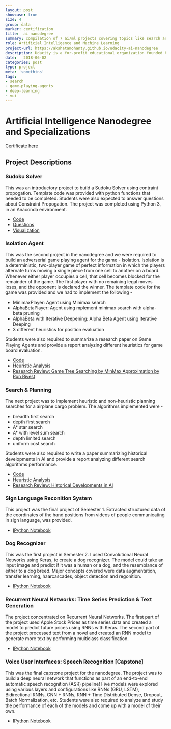 ```yaml
---
layout: post
showcase: true
size: 4
group: data
marker: certification
title:  ai nanodegree
summary: compilation of 7 ai/ml projects covering topics like search and planning, adverserial game playing agents, image classifiers with CNNs, natural language processing with RNNS and speech transcription for voice user interfaces
role: Artificial Intelligence and Machine Learning
project-url: https://akshatamohanty.github.io/udacity-ai-nanodegree
description: Udacity is a for-profit educational organization founded by Sebastian Thrun, David Stavens, and Mike Sokolsky offering massive open online courses (MOOCs). This specialization was offered by Udacity as two three-month semester program, covering topics in Artificial Intelligence and Machine Learning, as well as a Specialization in either Computer Vision, Natural Langugae Processing or Voice User Interfaces. I completed the nanodegree by completing 7 required projects with a capstone project in Voice User Interfaces. This is a collection of all my work towards the degree. 
date:   2018-06-02
categories: post
type: project
meta: 'somethins'
tags: 
- search
- game-playing-agents
- deep-learning
- vui
---
```


# Artificial Intelligence Nanodegree and Specializations


Certificate [here](https://confirm.udacity.com/QEJPWSRW)

## Project Descriptions

### Sudoku Solver
This was an introductory project to build a Sudoku Solver using contraint propogation. Template code was provided with python functions that needed to be completed. Students were also expected to answer questions about Constraint Propogation. The project was completed using Python 3, in an Anaconda environment. 
- [Code](https://github.com/akshatamohanty/udacity-ai-nanodegree/blob/master/project-01-sudoku/solution.py)
- [Questions](https://github.com/akshatamohanty/udacity-ai-nanodegree/blob/master/project-01-sudoku/README.md)
- [Visualization]()

### Isolation Agent
This was the second project in the nanodegree and we were required to build an adverserial game playing agent for the game - Isolation. Isolation is a deterministic, two-player game of perfect information in which the players alternate turns moving a single piece from one cell to another on a board. Whenever either player occupies a cell, that cell becomes blocked for the remainder of the game. The first player with no remaining legal moves loses, and the opponent is declared the winner. The template code for the game was provided and we had to implement the following - 
 - MinimaxPlayer: Agent using Minimax search
 - AlphaBetaPlayer: Agent using mplement minimax search with alpha-beta pruning
 - AlphaBeta with Iterative Deepening: Alpha Beta Agent using Iterative Deeping
 - 3 different heuristics for position evaluation
 
Students were also required to summarize a research paper on Game Playing Agents and provide a report analyzing different heuristics for game board evaluation.

- [Code](https://github.com/akshatamohanty/udacity-ai-nanodegree/blob/master/project-02-isolation/game_agent.py)
- [Heuristic Analysis](https://github.com/akshatamohanty/udacity-ai-nanodegree/blob/master/project-02-isolation/heuristic_analysis.pdf)
- [Research Review: Game Tree Searching by MinMax Approximation by Ron Rivest](https://github.com/akshatamohanty/udacity-ai-nanodegree/blob/master/project-02-isolation/research_review.pdf)


### Search & Planning 
The next project was to implement heuristic and non-heuristic planning searches for a airplane cargo problem. The algorithms implemented were - 
 - breadth first search
 - depth first search
 - A* star search
 - A* with level sum search
 - depth limited search
 - uniform cost search

Students were also required to write a paper summarizing historical developments in AI and provide a report analyzing different search algorithms performance.
- [Code](https://github.com/akshatamohanty/udacity-ai-nanodegree/blob/master/project-02-isolation/game_agent.py)
- [Heuristic Analysis](https://github.com/akshatamohanty/udacity-ai-nanodegree/blob/master/project-02-isolation/heuristic_analysis.pdf)
- [Research Review: Historical Developments in AI](https://github.com/akshatamohanty/udacity-ai-nanodegree/blob/master/project-02-isolation/research_review.pdf)

### Sign Language Reconition System
This project was the final project of Semester 1. Extracted structured data of the coordinates of the hand positions from videos of people communicating in sign language, was provided. 
- [IPython Notebook](https://github.com/akshatamohanty/udacity-ai-nanodegree/blob/master/project-02-isolation/game_agent.py)

### Dog Recognizer
This was the first project in Semester 2. I used Convolutional Neural Networks using Keras, to create a dog recognizer. The model could take an input image and predict if it was a human or a dog, and the resemblance of either to a dog breed. Major concepts covered were data augmentation, transfer learning, haarcascades, object detection and regonition.
- [IPython Notebook](https://github.com/akshatamohanty/udacity-ai-nanodegree/blob/master/project-02-isolation/game_agent.py)

### Recurrent Neural Networks: Time Series Prediction & Text Generation
The project concentrated on Recurrent Neural Networks. The first part of the project used Apple Stock Prices as time series data and created a model to predict future prices using RNNs with Keras. 
The second part of the project processed text from a novel and created an RNN model to generate more text by performing multiclass classification.
- [IPython Notebook](https://github.com/akshatamohanty/udacity-ai-nanodegree/blob/master/project-02-isolation/game_agent.py)

### Voice User Interfaces: Speech Recognition [Capstone]
This was the final capstone project for the nanodegree. The project was to build a deep neural network that functions as part of an end-to-end automatic speech recognition (ASR) pipeline!  Five models were explored using various layers and configurations like RNNs (GRU, LSTM), Bidirectional RNNs, CNN + RNNs, RNN + Time Distributed Dense, Dropout, Batch Normalization, etc. Students were also required to analyze and study the performance of each of the models and come up with a model of their own. 
- [IPython Notebook](https://github.com/akshatamohanty/udacity-ai-nanodegree/blob/master/project-02-isolation/game_agent.py)
